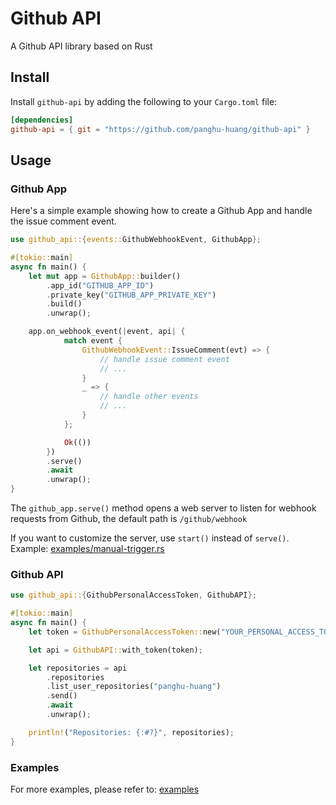 # Github API

A Github API library based on Rust

## Install

Install `github-api` by adding the following to your `Cargo.toml` file:

```toml
[dependencies]
github-api = { git = "https://github.com/panghu-huang/github-api" }
```

## Usage

### Github App

Here's a simple example showing how to create a Github App and handle the issue comment event.

```rust
use github_api::{events::GithubWebhookEvent, GithubApp};

#[tokio::main]
async fn main() {
    let mut app = GithubApp::builder()
        .app_id("GITHUB_APP_ID")
        .private_key("GITHUB_APP_PRIVATE_KEY")
        .build()
        .unwrap();

    app.on_webhook_event(|event, api| {
            match event {
                GithubWebhookEvent::IssueComment(evt) => {
                    // handle issue comment event
                    // ...
                }
                _ => {
                    // handle other events
                    // ...
                }
            };

            Ok(())
        })
        .serve()
        .await
        .unwrap();
}
```

The `github_app.serve()` method opens a web server to listen for webhook requests from Github, the default path is `/github/webhook`

If you want to customize the server, use `start()` instead of `serve()`. Example: [examples/manual-trigger.rs](./crates/github-api/examples/manual-trigger.rs)

### Github API

```rust
use github_api::{GithubPersonalAccessToken, GithubAPI};

#[tokio::main]
async fn main() {
    let token = GithubPersonalAccessToken::new("YOUR_PERSONAL_ACCESS_TOKEN");

    let api = GithubAPI::with_token(token);

    let repositories = api
        .repositories
        .list_user_repositories("panghu-huang")
        .send()
        .await
        .unwrap();

    println!("Repositories: {:#?}", repositories);
}
```

### Examples

For more examples, please refer to: [examples](./crates/github-api/examples)